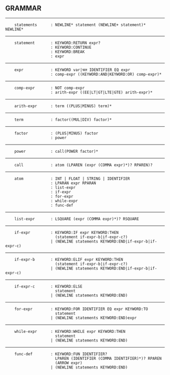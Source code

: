 ## GRAMMAR
---
        statements      : NEWLINE* statement (NEWLINE+ statement)* NEWLINE*
---
        statement       : KEYWORD:RETURN expr?
                        : KEYWORD:CONTINUE
                        : KEYWORD:BREAK
                        : expr
---

        expr            : KEYWORD var|चल IDENTIFIER EQ expr
                        : comp-expr ((KEYWORD:AND|KEYWORD:OR) comp-expr)*

---

        comp-expr       : NOT comp-expr
                        : arith-expr ((EE|LT|GT|LTE|GTE) arith-expr)*

---

        arith-expr      : term ((PLUS|MINUS) term)*

---

        term            : factor((MUL|DIV) factor)*

---

        factor          : (PLUS|MINUS) factor
                        : power

---

        power           : call(POWER factor)*
---
        call            : atom (LPAREN (expr (COMMA expr)*)? RPAREN)?

---

        atom            : INT | FLOAT | STRING | IDENTIFIER
                        : LPARAN expr RPARAN
                        : list-expr
                        : if-expr
                        : for-expr
                        : while-expr
                        : func-def
---
        list-expr       : LSQUARE (expr (COMMA expr)*)? RSQUARE
---
        if-expr         : KEYWORD:IF expr KEYWORD:THEN
                          (statement if-expr-b|if-expr-c?)
                        | (NEWLINE statements KEYWORD:END|if-expr-b|if-expr-c)
---
        if-expr-b       : KEYWORD:ELIF expr KEYWORD:THEN
                          (statement if-expr-b|if-expr-c?)
                        | (NEWLINE statements KEYWORD:END|if-expr-b|if-expr-c)
---
        if-expr-c       : KEYWORD:ELSE
                          statement
                        | (NEWLINE statements KEYWORD:END)

---
        for-expr        : KEYWORD:FOR IDENTIFIER EQ expr KEYWORD:TO 
                          statement
                        | (NEWLINE statements KEYWORD:END)expr
                        
---     
        while-expr      : KEYWORD:WHILE expr KEYWORD:THEN 
                          statement
                        | (NEWLINE statements KEYWORD:END)
---
        func-def        : KEYWORD:FUN IDENTIFIER?
                          LPAREN (IDENTIFIER (COMMA IDENTIFIER)*)? RPAREN
                          (ARROW expr)
                        | (NEWLINE statements KEYWORD:END)

